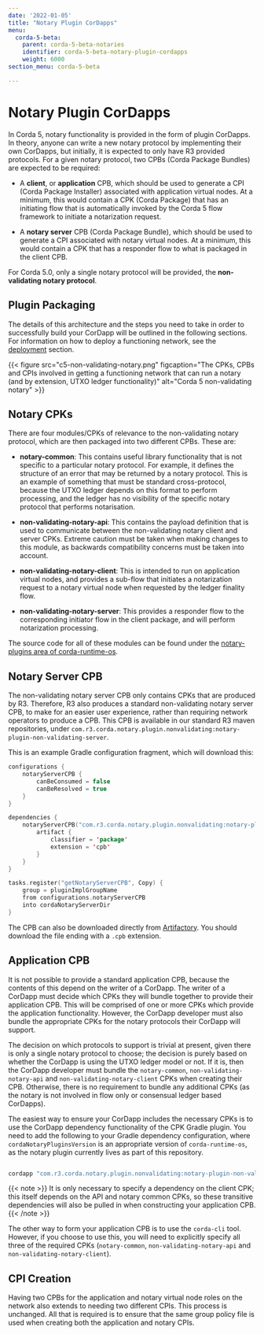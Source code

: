```yaml
---
date: '2022-01-05'
title: "Notary Plugin CorDapps"
menu:
  corda-5-beta:
    parent: corda-5-beta-notaries
    identifier: corda-5-beta-notary-plugin-cordapps
    weight: 6000
section_menu: corda-5-beta

---
```


# Notary Plugin CorDapps

In Corda 5, notary functionality is provided in the form of plugin CorDapps. In theory, anyone can write a new notary protocol by implementing their own CorDapps, but initially, it is expected to only have R3 provided protocols. For a given notary protocol, two CPBs (Corda Package Bundles) are expected to be required:

* A **client**, or **application** CPB, which should be used to generate a CPI (Corda Package Installer) associated with application virtual nodes. At a minimum, this would contain a CPK (Corda Package) that has an initiating flow that is automatically invoked by the Corda 5 flow framework to initiate a notarization request.

* A **notary server** CPB (Corda Package Bundle), which should be used to generate a CPI associated with notary virtual nodes. At a minimum, this would contain a CPK that has a responder flow to what is packaged in the client CPB.

For Corda 5.0, only a single notary protocol will be provided, the **non-validating notary protocol**.

## Plugin Packaging
The details of this architecture and the steps you need to take in order to successfully build your CorDapp will be outlined in the following sections. For information on how to deploy a functioning network, see the [deployment](../../../5.0-beta/deploying/notaries/notary-deployment.md) section.

{{< figure src="c5-non-validating-notary.png" figcaption="The CPKs, CPBs and CPIs involved in getting a functioning network that can run a notary (and by extension, UTXO ledger functionality)" alt="Corda 5 non-validating notary" >}}

## Notary CPKs
There are four modules/CPKs of relevance to the non-validating notary protocol, which are then packaged into two different CPBs. These are:

* **notary-common**: This contains useful library functionality that is not specific to a particular notary protocol. For example, it defines the structure of an error that may be returned by a notary protocol. This is an example of something that must be standard cross-protocol, because the UTXO ledger depends on this format to perform processing, and the ledger has no visibility of the specific notary protocol that performs notarisation.

* **non-validating-notary-api**: This contains the payload definition that is used to communicate between the non-validating notary client and server CPKs. Extreme caution must be taken when making changes to this module, as backwards compatibility concerns must be taken into account.

* **non-validating-notary-client**: This is intended to run on application virtual nodes, and provides a sub-flow that initiates a notarization request to a notary virtual node when requested by the ledger finality flow.

* **non-validating-notary-server**: This provides a responder flow to the corresponding initiator flow in the client package, and will perform notarization processing.

The source code for all of these modules can be found under the [notary-plugins area of corda-runtime-os](https://github.com/corda/corda-runtime-os/tree/release/os/5.0/notary-plugins).

## Notary Server CPB

The non-validating notary server CPB only contains CPKs that are produced by R3. Therefore, R3 also produces a standard non-validating notary server CPB, to make for an easier user experience, rather than requiring network operators to produce a CPB. This CPB is available in our standard R3 maven repositories, under `com.r3.corda.notary.plugin.nonvalidating:notary-plugin-non-validating-server`.

This is an example Gradle configuration fragment, which will download this:

```kotlin
configurations {
    notaryServerCPB {
        canBeConsumed = false
        canBeResolved = true
    }
}

dependencies {
    notaryServerCPB("com.r3.corda.notary.plugin.nonvalidating:notary-plugin-non-validating-server:$cordaNotaryPluginsVersion") {
        artifact {
            classifier = 'package'
            extension = 'cpb'
        }
    }
}

tasks.register("getNotaryServerCPB", Copy) {
    group = pluginImplGroupName
    from configurations.notaryServerCPB
    into cordaNotaryServerDir
}
```

The CPB can also be downloaded directly from [Artifactory](https://software.r3.com/ui/native/corda-os-maven/com/r3/corda/notary/plugin/nonvalidating/notary-plugin-non-validating-server/). You should download the file ending with a `.cpb` extension.

## Application CPB

It is not possible to provide a standard application CPB, because the contents of this depend on the writer of a CorDapp. The writer of a CorDapp must decide which CPKs they will bundle together to provide their application CPB. This will be comprised of one or more CPKs which provide the application functionality. However, the CorDapp developer must also bundle the appropriate CPKs for the notary protocols their CorDapp will support.

The decision on which protocols to support is trivial at present, given there is only a single notary protocol to choose; the decision is purely based on whether the CorDapp is using the UTXO ledger model or not. If it is, then the CorDapp developer must bundle the `notary-common`, `non-validating-notary-api` and `non-validating-notary-client` CPKs when creating their CPB. Otherwise, there is no requirement to bundle any additional CPKs (as the notary is not involved in flow only or consensual ledger based CorDapps).

The easiest way to ensure your CorDapp includes the necessary CPKs is to use the CorDapp dependency functionality of the CPK Gradle plugin. You need to add the following to your Gradle dependency configuration, where `cordaNotaryPluginsVersion` is an appropriate version of `corda-runtime-os`, as the notary plugin currently lives as part of this repository.

```kotlin

cordapp "com.r3.corda.notary.plugin.nonvalidating:notary-plugin-non-validating-client:$cordaNotaryPluginsVersion"

```


{{< note >}}
It is only necessary to specify a dependency on the client CPK; this itself depends on the API and notary common CPKs, so these transitive dependencies will also be pulled in when constructing your application CPB.
{{< /note >}}

The other way to form your application CPB is to use the `corda-cli` tool. However, if you choose to use this, you will need to explicitly specify all three of the required CPKs (`notary-common`, `non-validating-notary-api` and `non-validating-notary-client`).

## CPI Creation

Having two CPBs for the application and notary virtual node roles on the network also extends to needing two different CPIs. This process is unchanged. All that is required is to ensure that the same group policy file is used when creating both the application and notary CPIs.
